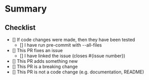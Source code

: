# Summary

<!-- What is this pull request for? Does it fix any issues? -->


## Checklist

<!-- Put an x inside [ ] to check it, like so: [x] -->


- [] If code changes were made, then they have been tested
    - [] I have run pre-commit with --all-files
- [] This PR fixes an issue
    - [] I have linked the issue (closes #{issue number})
- [] This PR adds something new
- [] This PR is a breaking change
- [] This PR is not a code change (e.g. documentation, README)
